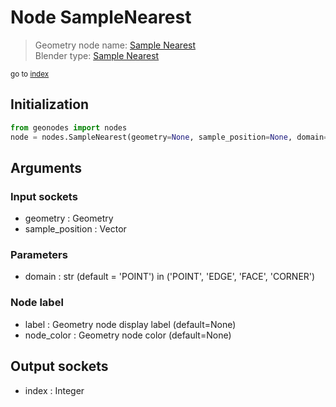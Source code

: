 
# Node SampleNearest

> Geometry node name: [Sample Nearest](https://docs.blender.org/manual/en/latest/modeling/geometry_nodes/geometry/sample_nearest.html)<br>
  Blender type: [Sample Nearest](https://docs.blender.org/api/current/bpy.types.GeometryNodeSampleNearest.html)
  
<sub>go to [index](/docs/index.md)</sub>

## Initialization

```python
from geonodes import nodes
node = nodes.SampleNearest(geometry=None, sample_position=None, domain='POINT', label=None, node_color=None)
```



## Arguments


### Input sockets

- geometry : Geometry
- sample_position : Vector

### Parameters

- domain : str (default = 'POINT') in ('POINT', 'EDGE', 'FACE', 'CORNER')

### Node label

- label : Geometry node display label (default=None)
- node_color : Geometry node color (default=None)

## Output sockets

- index : Integer
